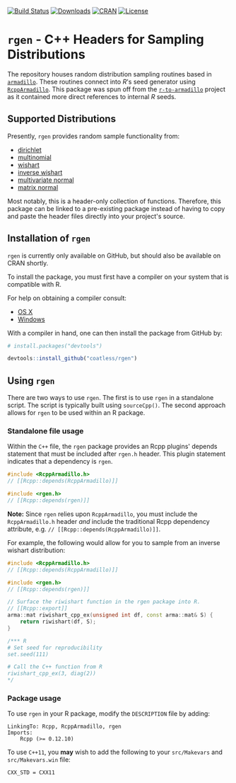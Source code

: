 
<!-- README.md is generated from README.Rmd. Please edit that file -->
[![Build Status](https://travis-ci.org/coatless/rgen.svg)](https://travis-ci.org/coatless/rgen) [![Downloads](http://cranlogs.r-pkg.org/badges/rgen?color=brightgreen)](http://www.r-pkg.org/pkg/rgen) [![CRAN](http://www.r-pkg.org/badges/version/rgen)](https://cran.r-project.org/package=rgen) [![License](http://img.shields.io/badge/license-GPL%20%28%3E=%202%29-brightgreen.svg?style=flat)](http://www.gnu.org/licenses/gpl-2.0.html)

`rgen` - C++ Headers for Sampling Distributions
===============================================

The repository houses random distribution sampling routines based in [`armadillo`](https://github.com/conradsnicta/armadillo-code). These routines connect into *R*'s seed generator using [`RcppArmadillo`](https://github.com/RcppCore/RcppArmadillo). This package was spun off from the [`r-to-armadillo`](https://github.com/coatless/r-to-armadillo) project as it contained more direct references to internal *R* seeds.

Supported Distributions
-----------------------

Presently, `rgen` provides random sample functionality from:

-   [dirichlet](https://en.wikipedia.org/wiki/Dirichlet_distribution)
-   [multinomial](https://en.wikipedia.org/wiki/Multinomial_distribution)
-   [wishart](https://en.wikipedia.org/wiki/Wishart_distribution)
-   [inverse wishart](https://en.wikipedia.org/wiki/Inverse-Wishart_distribution)
-   [multivariate normal](https://en.wikipedia.org/wiki/Multivariate_normal_distribution)
-   [matrix normal](https://en.wikipedia.org/wiki/Matrix_normal_distribution)

Most notably, this is a header-only collection of functions. Therefore, this package can be linked to a pre-existing package instead of having to copy and paste the header files directly into your project's source.

Installation of `rgen`
----------------------

`rgen` is currently only available on GitHub, but should also be available on CRAN shortly.

To install the package, you must first have a compiler on your system that is compatible with R.

For help on obtaining a compiler consult:

-   [OS X](http://thecoatlessprofessor.com/programming/r-compiler-tools-for-rcpp-on-os-x/)
-   [Windows](http://thecoatlessprofessor.com/programming/rcpp/install-rtools-for-rcpp/)

With a compiler in hand, one can then install the package from GitHub by:

``` r
# install.packages("devtools")

devtools::install_github("coatless/rgen")
```

Using `rgen`
------------

There are two ways to use `rgen`. The first is to use `rgen` in a standalone script. The script is typically built using `sourceCpp()`. The second approach allows for `rgen` to be used within an R package.

### Standalone file usage

Within the `C++` file, the `rgen` package provides an Rcpp plugins' depends statement that must be included after `rgen.h` header. This plugin statement indicates that a dependency is `rgen`.

``` cpp
#include <RcppArmadillo.h> 
// [[Rcpp::depends(RcppArmadillo)]]

#include <rgen.h> 
// [[Rcpp::depends(rgen)]]
```

**Note:** Since `rgen` relies upon `RcppArmadillo`, you must include the `RcppArmadillo.h` header *and* include the traditional Rcpp dependency attribute, e.g. `// [[Rcpp::depends(RcppArmadillo)]]`.

For example, the following would allow for you to sample from an inverse wishart distribution:

``` cpp
#include <RcppArmadillo.h>
// [[Rcpp::depends(RcppArmadillo)]]

#include <rgen.h>
// [[Rcpp::depends(rgen)]]

// Surface the riwishart function in the rgen package into R.
// [[Rcpp::export]]
arma::mat riwishart_cpp_ex(unsigned int df, const arma::mat& S) {
    return riwishart(df, S);
}

/*** R
# Set seed for reproducibility
set.seed(111)

# Call the C++ function from R
riwishart_cpp_ex(3, diag(2))
*/
```

### Package usage

To use `rgen` in your R package, modify the `DESCRIPTION` file by adding:

    LinkingTo: Rcpp, RcppArmadillo, rgen
    Imports:
        Rcpp (>= 0.12.10)

To use `C++11`, you **may** wish to add the following to your `src/Makevars` and `src/Makevars.win` file:

    CXX_STD = CXX11
